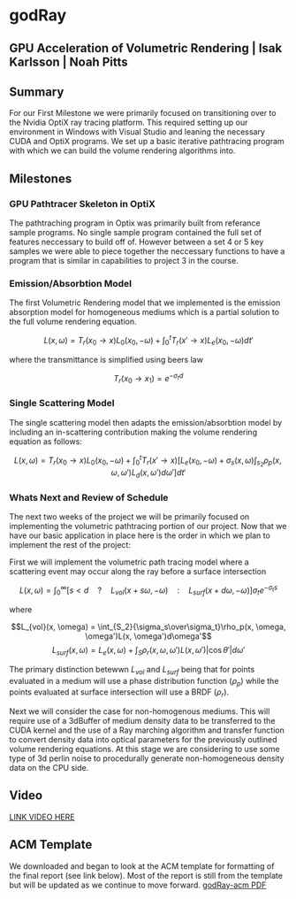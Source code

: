 # godRay
## GPU Acceleration of Volumetric Rendering | Isak Karlsson | Noah Pitts

## Summary
For our First Milestone we were primarily focused on transitioning over to the Nvidia OptiX ray tracing platform. This required setting up our environment in Windows with Visual Studio and leaning the necessary CUDA and OptiX programs. We set up a basic iterative pathtracing program with which we can build the volume rendering algorithms into.

## Milestones
### GPU Pathtracer Skeleton in OptiX
The pathtraching program in Optix was primarily built from referance sample programs. No single sample program contained the full set of features neccessary to build off of. However between a set 4 or 5 key samples we were able to piece together the neccessary functions to have a program that is similar in capabilities to project 3 in the course.


### Emission/Absorbtion Model
The first Volumetric Rendering model that we implemented is the emission absorption model for homogeneous mediums which is a partial solution to the full volume rendering equation.

$$L(x,\omega) = T_r(x_0\rightarrow x)L_0(x_0, -\omega) + \int_{0}^{t}T_r(x'\rightarrow x)L_e(x_0, -\omega) dt'$$

where the transmittance is simplified using beers law

$$T_r(x_0\rightarrow x_1) = e^{-\sigma_t d}$$



### Single Scattering Model
The single scattering model then adapts the emission/absorbtion model by including an in-scattering contribution making the volume rendering equation as follows:

$$L(x,\omega) = T_r(x_0\rightarrow x)L_0(x_0, -\omega) + \int_{0}^{t}T_r(x'\rightarrow x)\left[L_e(x_0, -\omega) + \sigma_s(x, \omega)\int_{s_2}\rho_p(x, \omega, \omega')L_d(x, \omega')d\omega' \right] dt'$$

### Whats Next and Review of Schedule
The next two weeks of the project we will be primarily focused on implementing the volumetric pathtracing portion of our project. Now that we have our basic application in place here is the order in which we plan to implement the rest of the project:

First we will implement the volumetric path tracing model where a scattering event may occur along the ray before a surface intersection

$$L(x,\omega) = \int_{0}^{\infty}\left[s < d\quad?\quad L_{vol}(x + s\omega, -\omega)\quad:\quad L_{surf}(x + d\omega, -\omega)\right]\sigma_{t}e^{-\sigma_{t}s}$$

where

$$L_{vol}(x, \omega) = \int_{S_2}{\sigma_s\over\sigma_t}\rho_p(x, \omega, \omega')L(x, \omega')d\omega'$$
$$L_{surf}(x, \omega) = L_e(x, \omega) + \int_{S}\rho_r(x, \omega, \omega')L(x, \omega')|\cos{\theta'}|d\omega'$$

The primary distinction betewwn $L_{vol}$ and $L_{surf}$ being that for points evaluated in a medium will use a phase distribution function ($\rho_p$) while the points evaluated at surface intersection will use a BRDF ($\rho_r$).

Next we will consider the case for non-homogenous mediums. This will require use of a 3dBuffer of medium density data to be transferred to the CUDA kernel and the use of a Ray marching algorithm and transfer function to convert density data into optical parameters for the previously outlined volume rendering equations. At this stage we are considering to use some type of 3d perlin noise to procedurally generate non-homogeneous density data on the CPU side.

## Video
[LINK VIDEO HERE](http://www.linkToOurVideo.com)

## ACM Template
We downloaded and began to look at the ACM template for formatting of the final report (see link below). Most of the report is still from the template but will be updated as we continue to move forward.
[godRay-acm PDF](./acm/godRay-acm.pdf)
